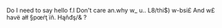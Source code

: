Do I need to say hello f.I
Don't care an.why w_ u.. L8/thi$) w-bsi£
And w£ havë ałł §pœŕţ ïñ. Hąňđş/&
                 ?
